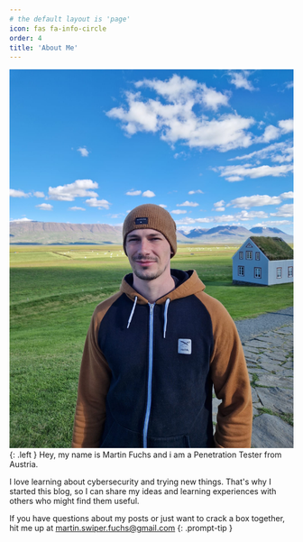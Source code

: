 ```yaml
---
# the default layout is 'page'
icon: fas fa-info-circle
order: 4
title: 'About Me'
---
```


![Martin Fuchs](/assets/images/leME.jpg){: .left }
Hey, my name is Martin Fuchs and i am a Penetration Tester from Austria. 

I love learning about cybersecurity and trying new things. That's why I started this blog, so I can share my ideas and learning experiences with others who might find them useful.

If you have questions about my posts or just want to crack a box together, hit me up at 
martin.swiper.fuchs@gmail.com
{: .prompt-tip }
